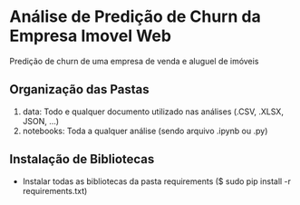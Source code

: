 # Análise de Predição de Churn da Empresa Imovel Web
Predição de churn de uma empresa de venda e aluguel de imóveis

Organização das Pastas
----
1. data: Todo e qualquer documento utilizado nas análises (.CSV, .XLSX, JSON, ...)
2. notebooks: Toda a qualquer análise (sendo arquivo .ipynb ou .py)

Instalação de Bibliotecas
----
- Instalar todas as bibliotecas da pasta requirements ($ sudo pip install -r requirements.txt)